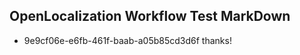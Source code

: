 ## OpenLocalization Workflow Test MarkDown
* 9e9cf06e-e6fb-461f-baab-a05b85cd3d6f thanks!

<!--HONumber=Sep16_HO1-->


